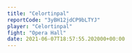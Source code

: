 ```yaml
---
title: "Celortinpal"
reportCode: "3yBH12jdCP9bLTYJ"
player: "Celortinpal"
fight: "Opera Hall"
date: 2021-06-07T18:57:55.202000+00:00
---
```

